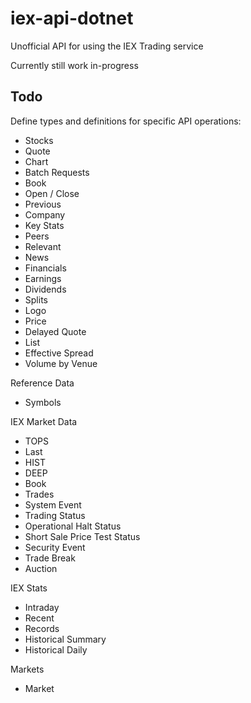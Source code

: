# iex-api-dotnet
Unofficial API for using the IEX Trading service

Currently still work in-progress

## Todo

Define types and definitions for specific API operations:

- Stocks
- Quote
- Chart
- Batch Requests
- Book
- Open / Close
- Previous
- Company
- Key Stats
- Peers
- Relevant
- News
- Financials
- Earnings
- Dividends
- Splits
- Logo
- Price
- Delayed Quote
- List
- Effective Spread
- Volume by Venue

Reference Data

 - Symbols
 
IEX Market Data
 - TOPS
 - Last
 - HIST
 - DEEP
 - Book
 - Trades
 - System Event
 - Trading Status
 - Operational Halt Status
 - Short Sale Price Test Status
 - Security Event
 - Trade Break
 - Auction
 
IEX Stats

 - Intraday
 - Recent
 - Records
 - Historical Summary
 - Historical Daily
 
Markets

- Market
